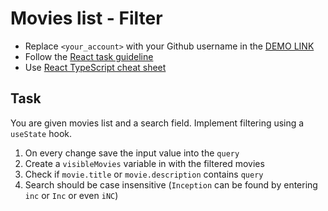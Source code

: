# Movies list - Filter
- Replace `<your_account>` with your Github username in the
 [DEMO LINK](https://Oleksii-Pinchuk.github.io/react_movies-list-filter/)
- Follow the [React task guideline](https://github.com/mate-academy/react_task-guideline#react-tasks-guideline)
- Use [React TypeScript cheat sheet](https://mate-academy.github.io/fe-program/js/extra/react-typescript)

## Task
You are given movies list and a search field. Implement filtering using a `useState` hook.
1. On every change save the input value into the `query` 
2. Create a `visibleMovies` variable in with the filtered movies
3. Check if `movie.title` or `movie.description` contains `query`
4. Search should be case insensitive (`Inception` can be found by entering `inc` or `Inc` or even `iNC`)
